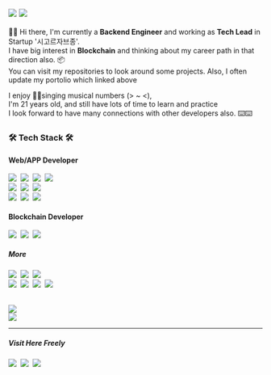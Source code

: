 <p style="font-size: 17px;">
    <a href="https://jaehong21.notion.site/Jaehong-Jung-371e37a4015a4189bc329b419cc241c7/"><img src="https://img.shields.io/badge/notion-Click to view my Portfolio-beige?logo=notion" /></a>
    <a href="https://jaehong21.gitbook.io/ai-jaehong/"><img src="https://img.shields.io/badge/gitBook-AI__Portfolio-blue?logo=gitbook" /></a>
    <br />
</p>
    
  👏👏 Hi there, I'm currently a **Backend Engineer** and working as **Tech Lead** in Startup '시고르자브종'. <br />
  I have big interest in **Blockchain** and thinking about my career path in that direction also. 📦<br />
  You can visit my repositories to look around some projects. Also, I often update my portolio which linked above 
<br />

  I enjoy 🎤🎤singing musical numbers (> ~ <), <br />
  I'm 21 years old, and still have lots of time to learn and practice <br />
  I look forward to have many connections with other developers also. ⌨️⌨️ 

<div>
  <h3> 🛠 Tech Stack 🛠 </h3>
  <p>
  <h4>Web/APP Developer</h4>
    <img src="https://img.shields.io/badge/React-0088CC?style=flat&logo=React&logoColor=white"/></a>&nbsp
    <img src="https://img.shields.io/badge/NestJS-E0234E?style=flat&logo=NestJS&logoColor=white"/></a>&nbsp
    <img src="https://img.shields.io/badge/TypeScript-3178C6?style=flat&logo=TypeScript&logoColor=white"/></a>&nbsp
    <img src="https://img.shields.io/badge/MariaDB-003545?style=flat&logo=MariaDB&logoColor=white"/></a>&nbsp
  <br />
    <img src="https://img.shields.io/badge/ReactNative-0088CC?style=flat&logo=React&logoColor=white"/></a>&nbsp 
    <img src="https://img.shields.io/badge/FastAPI-009688?style=flat&logo=FastAPI&logoColor=white"/></a>&nbsp
    <img src="https://img.shields.io/badge/MongoDB-47A248?style=flat&logo=MongoDB&logoColor=white"/></a>&nbsp
  <br />
    <img src="https://img.shields.io/badge/Docker-2496ED?style=flat&logo=Docker&logoColor=white"/></a>&nbsp
    <img src="https://img.shields.io/badge/Terraform-7B42BC?style=flat&logo=Terraform&logoColor=white"/></a>&nbsp
    <img src="https://img.shields.io/badge/Github Actions-2088FF?style=flat&logo=GithubActions&logoColor=white"/></a>&nbsp
  <br />


   <h4>Blockchain Developer</h4>
    <img src="https://img.shields.io/badge/Solidity-363636?style=flat&logo=Solidity&logoColor=white"/></a>&nbsp 
    <img src="https://img.shields.io/badge/Web3.js-F16822?style=flat&logo=Web3.js&logoColor=white"/></a>&nbsp
    <img src="https://img.shields.io/badge/Go-00ADD8?style=flat&logo=Go&logoColor=white"/></a>&nbsp
  <br />

  <h5>More</h5>
    <img src="https://img.shields.io/badge/Ubuntu-E95420?style=flat&logo=Ubuntu&logoColor=white"/></a>&nbsp
    <img src="https://img.shields.io/badge/AWS-FF9900?style=flat&logo=AmazonAWS&logoColor=white"/></a>&nbsp
    <img src="https://img.shields.io/badge/NGINX-009639?style=flat&logo=NGINX&logoColor=white"/></a>&nbsp
  <br />
    <img src="https://img.shields.io/badge/Sentry-362D59?style=flat&logo=Sentry&logoColor=white"/></a>&nbsp
    <img src="https://img.shields.io/badge/Figma-5B0BB5?style=flat&logo=Figma&logoColor=white"/></a>&nbsp
    <img src="https://img.shields.io/badge/Jira-0052CC?style=flat&logo=Jira&logoColor=white"/></a>&nbsp
    <img src="https://img.shields.io/badge/Git-F05032?style=flat&logo=Git&logoColor=white"/></a>&nbsp 
</p>

  <br />
    <img src="https://github-readme-stats.vercel.app/api?username=jaehong21&theme=dark" /></img>
  <br />
    <img src="https://github-readme-streak-stats.herokuapp.com/?user=jaehong21&theme=dark" /></img>


  <hr />
  <h5>Visit Here Freely</h5>
    <a href="https://www.facebook.com/profile.php?id=100005890684594"><img src="https://img.shields.io/badge/Facebook-1877F2?logo=facebook&logoColor=white" /></a>&nbsp
    <a href="https://www.instagram.com/jungpanda02/"><img src="https://img.shields.io/badge/Instagram-E4405F?logo=Instagram&logoColor=white" /></a>&nbsp
    <a href="mailto:jaehong21@gm.gist.ac.kr"><img src="https://img.shields.io/badge/Mail-0078D4?style=flat&logo=Microsoft-Outlook&logoColor=white&link=jaehong21@gm.gist.ac.kr"/></a>&nbsp
  
</div>

